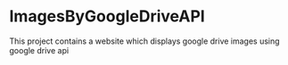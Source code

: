 # ImagesByGoogleDriveAPI
This project contains a website which displays google drive images using google drive api
